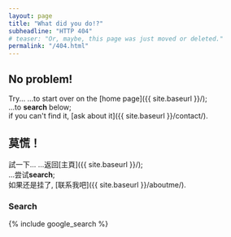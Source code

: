 ```yaml
---
layout: page
title: "What did you do!?"
subheadline: "HTTP 404"
# teaser: "Or, maybe, this page was just moved or deleted."
permalink: "/404.html"
---
```

## No problem!
Try...
...to start over on the [home page]({{ site.baseurl }}/);  
...to **search** below;  
if you can't find it, [ask about it]({{ site.baseurl }}/contact/).


## 莫慌！
試一下...
...返回[主頁]({{ site.baseurl }}/);  
...尝试**search**;  
如果还是挂了, [联系我吧]({{ site.baseurl }}/aboutme/).

### Search

{% include google_search %}
